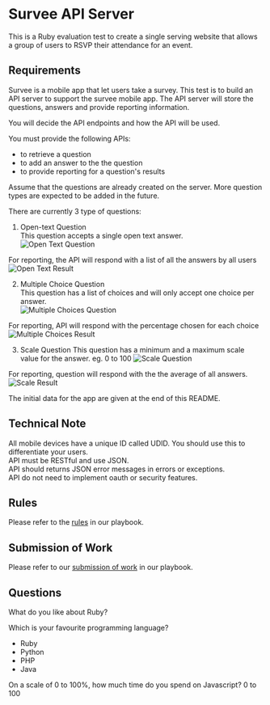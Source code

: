 # Survee API Server
This is a Ruby evaluation test to create a single serving website that allows a group of users to RSVP their attendance for an event.

## Requirements
Survee is a mobile app that let users take a survey.
This test is to build an API server to support the survee mobile app.
The API server will store the questions, answers and provide reporting information.

You will decide the API endpoints and how the API will be used.

You must provide the following APIs:
- to retrieve a question
- to add an answer to the the question
- to provide reporting for a question's results

Assume that the questions are already created on the server.
More question types are expected to be added in the future.

There are currently 3 type of questions:  
1) Open-text Question  
This question accepts a single open text answer.  
![Open Text Question](images/open-text-question.jpg "Open Text Question")

For reporting, the API will respond with a list of all the answers by all users  
![Open Text Result](images/open-text-result.jpg)

2) Multiple Choice Question  
This question has a list of choices and will only accept one choice per answer.  
![Multiple Choices Question](images/multiple-choice-question.jpg)

For reporting, API will respond with the percentage chosen for each choice  
![Multiple Choices Result](images/multiple-choice-result.jpg)

3) Scale Question
This question has a minimum and a maximum scale value for the answer. eg. 0 to 100
![Scale Question](images/scale-question.jpg)

For reporting, question will respond with the the average of all answers.
![Scale Result](images/scale-result.jpg)

The initial data for the app are given at the end of this README.

## Technical Note
All mobile devices have a unique ID called UDID. You should use this to differentiate your users.  
API must be RESTful and use JSON.  
API should returns JSON error messages in errors or exceptions.  
API do not need to implement oauth or security features.  

## Rules
Please refer to the [rules](https://github.com/futureworkz/playbook/tree/master/protocols/ruby-evaluation-test#rules) in our playbook.

## Submission of Work
Please refer to our [submission of work](https://github.com/futureworkz/playbook/tree/master/protocols/ruby-evaluation-test#submission-of-work) in our playbook.

## Questions
What do you like about Ruby?

Which is your favourite programming language?
- Ruby
- Python
- PHP
- Java

On a scale of 0 to 100%, how much time do you spend on Javascript?
0 to 100
